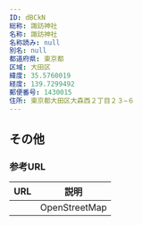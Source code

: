 ```yaml
---
ID: dBCkN
総称: 諏訪神社
名称: 諏訪神社
名称読み: null
別名: null
都道府県: 東京都
区域: 大田区
緯度: 35.5760019
経度: 139.7299492
郵便番号: 1430015
住所: 東京都大田区大森西２丁目２３−６
---
```


## その他

### 参考URL

| URL | 説明          |
| --- | ------------- |
|     | OpenStreetMap |
